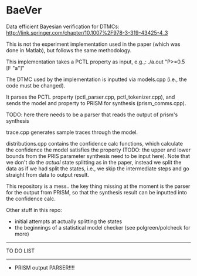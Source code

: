 # BaeVer

Data efficient Bayesian verification for DTMCs: 
http://link.springer.com/chapter/10.1007%2F978-3-319-43425-4_3

This is not the experiment implementation used in the paper (which was done in Matlab), but follows the same methodology. 

This implementation takes a PCTL property as input, e.g.,:
./a.out "P>=0.5 [F "a"]"

The DTMC used by the implementation is inputted via models.cpp (i.e., the code must be changed). 

It parses the PCTL property (pctl_parser.cpp, pctl_tokenizer.cpp), and sends the model and property to PRISM for synthesis (prism_comms.cpp). 

TODO: here there needs to be a parser that reads the output of prism's synthesis

trace.cpp generates sample traces through the model.

distributions.cpp contains the confidence calc functions, which calculate the confidence the model satisfies the property (TODO: the upper and lower bounds from the PRIS parameter synthesis need to be input here). Note that we don't do the *actual* state splitting as in the paper, instead we split the data as if we had split the states, i.e., we skip the intermediate steps and go straight from data to output result.

This repository is a mess.. the key thing missing at the moment is the parser for the output from PRISM, so that the synthesis result can be inputted into the confidence calc.


Other stuff in this repo:
- initial attempts at actually splitting the states
- the beginnings of a statistical model checker (see polgreen/polcheck for more)


******************************
TO DO LIST
****************************
- PRISM output PARSER!!!! 
